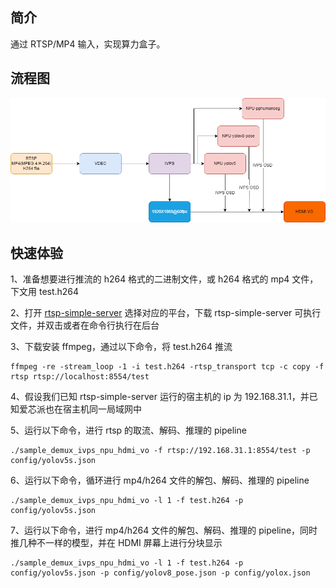 ## 简介
  通过 RTSP/MP4 输入，实现算力盒子。

## 流程图
![](../../docs/sample_demux_ivps_joint_hdmi_vo.png)

## 快速体验
1、准备想要进行推流的 h264 格式的二进制文件，或 h264 格式的 mp4 文件，下文用 test.h264

2、打开 [rtsp-simple-server](https://github.com/aler9/rtsp-simple-server/releases/tag/v0.21.0) 选择对应的平台，下载 rtsp-simple-server 可执行文件，并双击或者在命令行执行在后台

3、下载安装 ffmpeg，通过以下命令，将 test.h264 推流
```
ffmpeg -re -stream_loop -1 -i test.h264 -rtsp_transport tcp -c copy -f rtsp rtsp://localhost:8554/test
```

4、假设我们已知 rtsp-simple-server 运行的宿主机的 ip 为 192.168.31.1，并已知爱芯派也在宿主机同一局域网中

5、运行以下命令，进行 rtsp 的取流、解码、推理的 pipeline
```
./sample_demux_ivps_npu_hdmi_vo -f rtsp://192.168.31.1:8554/test -p config/yolov5s.json
```

6、运行以下命令，循环进行 mp4/h264 文件的解包、解码、推理的 pipeline
```
./sample_demux_ivps_npu_hdmi_vo -l 1 -f test.h264 -p config/yolov5s.json
```

7、运行以下命令，进行 mp4/h264 文件的解包、解码、推理的 pipeline，同时推几种不一样的模型，并在 HDMI 屏幕上进行分块显示
```
./sample_demux_ivps_npu_hdmi_vo -l 1 -f test.h264 -p config/yolov5s.json -p config/yolov8_pose.json -p config/yolox.json
```